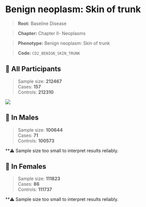 # Benign neoplasm: Skin of trunk

> **Root:** Baseline Disease  

> **Chapter:** Chapter II- Neoplasms  

> **Phenotype:** Benign neoplasm: Skin of trunk  

> **Code:** `CD2_BENIGN_SKIN_TRUNK`

## 🧪 All Participants  
> Sample size: **212467**  
> Cases: **157**  
> Controls: **212310**
<img src="/Disease/Figures/ALL/Incidence/CD2_BENIGN_SKIN_TRUNK.png"/>
<CsvTable src="/public/Disease/Data/ALL/Incidence/COX_CD2_BENIGN_SKIN_TRUNK.csv" label="🔍 View full results" />

## 👨 In Males  
> Sample size: **100644**  
> Cases: **71**  
> Controls: **100573**

**⚠️ Sample size too small to interpret results reliably.


## 👩 In Females  
> Sample size: **111823**  
> Cases: **86**  
> Controls: **111737**

**⚠️ Sample size too small to interpret results reliably.

